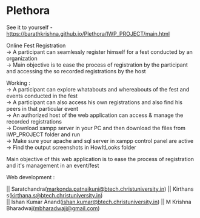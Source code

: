 # Plethora
See it to yourself - https://barathkrishna.github.io/Plethora/IWP_PROJECT/main.html

Online Fest Registration                                                                                                                                                          
-> A participant can seamlessly register himself for a fest conducted by an organization                                                                                           
-> Main objective is to ease the process of registration by the participant and accessing the so recorded registrations by the host                                                 

Working :                                                                                                                                                                         
-> A participant can explore whatabouts and whereabouts of the fest and events conducted in the fest                                                                               
-> A participant can also access his own registrations and also find his peers in that particular event                                                                    
-> An authorized host of the web application can access & manage the recorded registrations                                                                                       
-> Download xampp server in your PC and then download the files from IWP_PROJECT folder and run                                                                                     
-> Make sure your apache and sql server in xampp control panel are active                                                                                                          
-> Find the output screenshots in HowItLooks folder                                                                                                                                 

Main objective of this web application is to ease the process of registration and it's management in an event/fest 

Web development :

|| Saratchandra(markonda.patnaikuni@btech.christuniversity.in)
|| Kirthans s(kirthana.s@btech.christuniversity.in)                                                               
|| Ishan Kumar Anand(ishan.kumar@btech.christuniversity.in)
|| M Krishna Bharadwaj(mbharadwajj@gmail.com)

